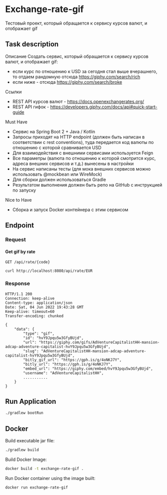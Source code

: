 # Exchange-rate-gif
Тестовый проект, который обращается к сервису курсов валют, и отображает gif


Task description
-------------------------

Описание
Создать сервис, который обращается к сервису курсов валют, и отображает gif:
- если курс по отношению к USD за сегодня стал выше вчерашнего, то отдаем рандомную отсюда https://giphy.com/search/rich
- если ниже - отсюда https://giphy.com/search/broke

Ссылки
- REST API курсов валют - https://docs.openexchangerates.org/
- REST API гифок - https://developers.giphy.com/docs/api#quick-start-guide

Must Have
- Сервис на Spring Boot 2 + Java / Kotlin
- Запросы приходят на HTTP endpoint (должен быть написан в соответствии с rest conventions), туда передается код валюты по отношению с которой сравнивается USD
- Для взаимодействия с внешними сервисами используется Feign
- Все параметры (валюта по отношению к которой смотрится курс, адреса внешних сервисов и т.д.) вынесены в настройки
- На сервис написаны тесты (для мока внешних сервисов можно использовать @mockbean или WireMock)
- Для сборки должен использоваться Gradle
- Результатом выполнения должен быть репо на GitHub с инструкцией по запуску

Nice to Have
- Сборка и запуск Docker контейнера с этим сервисом

Endpoint
-------------------------

### Request
#### Get gif by rate
`GET /api/rate/{code}`

    curl http://localhost:8080/api/rate/EUR

### Response

    HTTP/1.1 200 
    Connection: keep-alive
    Content-type: application/json
    Date: Sat, 04 Jun 2022 19:43:28 GMT
    Keep-alive: timeout=60
    Transfer-encoding: chunked

    {
        "data": {
            "type": "gif",
            "id": "hvY9Jpqu5w3GfyBUjd",
            "url": "https://giphy.com/gifs/AdVentureCapitalistHH-mansion-adcap-adventure-capitalist-hvY9Jpqu5w3GfyBUjd",
            "slug": "AdVentureCapitalistHH-mansion-adcap-adventure-capitalist-hvY9Jpqu5w3GfyBUjd",
            "bitly_gif_url": "https://gph.is/g/4oNKJ7Y",
            "bitly_url": "https://gph.is/g/4oNKJ7Y",
            "embed_url": "https://giphy.com/embed/hvY9Jpqu5w3GfyBUjd",
            "username": "AdVentureCapitalistHH",
            ...........
        }
    }


Run Application
-------------------------

```bash
./gradlew bootRun
```

Docker
-------------------------

Build executable jar file:
```bash
./gradlew build
```

Build Docker Image:
```bash
docker build -t exchange-rate-gif .
```

Run Docker container using the image built:
```bash
docker run exchange-rate-gif
```